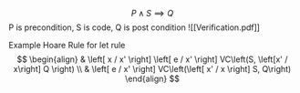 $$
P\wedge S \implies Q
$$
P is precondition, S is code, Q is post condition
![[Verification.pdf]]

Example Hoare Rule for let rule
$$
\begin{align}
	& \left[ x / x' \right] \left[ e / x' \right] VC\left(S, \left[x' / x\right] Q \right) \\
& \left[ e / x' \right] VC\left(\left[ x' / x \right] S, Q\right) 
\end{align}
$$
 

